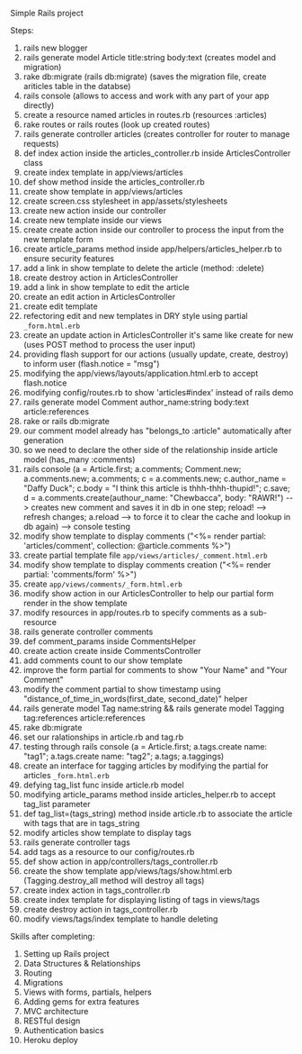 Simple Rails project

Steps:
1) rails new blogger
2) rails generate model Article title:string body:text (creates model and migration)
3) rake db:migrate (rails db:migrate) (saves the migration file, create ariticles table in the databse)
4) rails console (allows to access and work with any part of your app directly)
5) create a resource named articles in routes.rb (resources :articles)
6) rake routes or rails routes (look up created routes)
7) rails generate controller articles (creates controller for router to manage requests)
8) def index action inside the articles_controller.rb inside ArticlesController class
9) create index template in app/views/articles
10) def show method inside the articles_controller.rb
11) create show template in app/views/articles
12) create screen.css stylesheet in app/assets/stylesheets
13) create new action inside our controller
14) create new template inside our views
15) create create action inside our controller to process the input from the new template form
16) create article_params method inside app/helpers/articles_helper.rb to ensure security features
17) add a link in show template to delete the article (method: :delete)
18) create destroy action in ArticlesController
19) add a link in show template to edit the article
20) create an edit action in ArticlesController
21) create edit template
22) refectoring edit and new templates in DRY style using partial `_form.html.erb`
23) create an update action in ArticlesController it's same like create for new (uses POST method to process the user input)
24) providing flash support for our actions (usually update, create, destroy) to inform user (flash.notice = "msg")
25) modifying the app/views/layouts/application.html.erb to accept flash.notice
26) modifying config/routes.rb to show 'articles#index' instead of rails demo
27) rails generate model Comment author_name:string body:text article:references
28) rake or rails db:migrate
29) our comment model already has "belongs_to :article" automatically after generation
30) so we need to declare the other side of the relationship inside article model (has_many :comments)
31) rails console (a = Article.first; a.comments; Comment.new; a.comments.new; a.comments; c = a.comments.new; c.author_name = "Daffy Duck"; c.body = "I think this article is thhh-thhh-thupid!"; c.save; d = a.comments.create(authour_name: "Chewbacca", body: "RAWR!") --> creates new comment and saves it in db in one step; reload! --> refresh changes; a.reload --> to force it to clear the cache and lookup in db again) --> console testing
32) modify show template to display comments ("<%= render partial: 'articles/comment', collection: @article.comments %>")
33) create partial template file `app/views/articles/_comment.html.erb`
34) modify show template to display comments creation ("<%= render partial: 'comments/form' %>")
35) create `app/views/comments/_form.html.erb`
36) modify show action in our ArticlesController to help our partial form render in the show template
37) modify resources in app/routes.rb to specify comments as a sub-resource
38) rails generate controller comments
39) def comment_params inside CommentsHelper
40) create action create inside CommentsController
41) add comments count to our show template
42) improve the form partial for comments to show "Your Name" and "Your Comment"
43) modify the comment partial to show timestamp using "distance_of_time_in_words(first_date, second_date)" helper
44) rails generate model Tag name:string && rails generate model Tagging tag:references article:references
45) rake db:migrate
46) set our ralationships in article.rb and tag.rb
47) testing through rails console (a = Article.first; a.tags.create name: "tag1"; a.tags.create name: "tag2"; a.tags; a.taggings)
48) create an interface for tagging articles by modifying the partial for articles `_form.html.erb`
49) defying tag_list func inside article.rb model
50) modifying article_params method inside articles_helper.rb to accept tag_list parameter
51) def tag_list=(tags_string) method inside article.rb to associate the article with tags that are in tags_string
52) modify articles show template to display tags
53) rails generate controller tags
54) add tags as a resource to our config/routes.rb
55) def show action in app/controllers/tags_controller.rb
56) create the show template app/views/tags/show.html.erb (Tagging.destroy_all method will destroy all tags)
57) create index action in tags_controller.rb
58) create index template for displaying listing of tags in views/tags
59) create destroy action in tags_controller.rb
60) modify views/tags/index template to handle deleting

Skills after completing:
1. Setting up Rails project
2. Data Structures & Relationships
3. Routing
4. Migrations
5. Views with forms, partials, helpers
6. Adding gems for extra features
7. MVC architecture
8. RESTful design
9. Authentication basics
10. Heroku deploy
